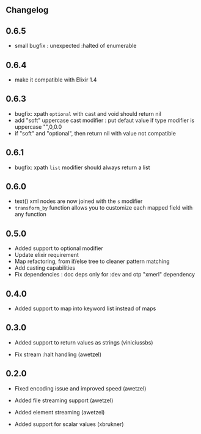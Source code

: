 ## Changelog

## 0.6.5

* small bugfix : unexpected :halted of enumerable

## 0.6.4

* make it compatible with Elixir 1.4

## 0.6.3

* bugfix: xpath `optional` with cast and void should return nil
* add "soft" uppercase cast modifier : put defaut value if type 
  modifier is uppercase "",0,0.0
* if "soft" and "optional", then return nil with value not compatible

## 0.6.1

* bugfix: xpath `list` modifier should always return a list

## 0.6.0

* text() xml nodes are now joined with the `s` modifier
* `transform_by` function allows you to customize each mapped field
  with any function

## 0.5.0

* Added support to optional modifier
* Update elixir requirement
* Map refactoring, from if/else tree to cleaner pattern matching
* Add casting capabilities
* Fix dependencies : doc deps only for :dev and otp "xmerl" dependency 

## 0.4.0

* Added support to map into keyword list instead of maps

## 0.3.0

* Added support to return values as strings (viniciussbs)

* Fix stream :halt handling (awetzel)

## 0.2.0

* Fixed encoding issue and improved speed (awetzel)

* Added file streaming support (awetzel)

* Added element streaming (awetzel)

* Added support for scalar values (xbrukner)
